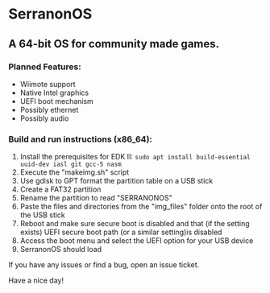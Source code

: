 
# SerranonOS

## A 64-bit OS for community made games.

### Planned Features:

- Wiimote support
- Native Intel graphics
- UEFI boot mechanism
- Possibly ethernet
- Possibly audio

### Build and run instructions (x86_64):

1. Install the prerequisites for EDK II: `sudo apt install build-essential uuid-dev iasl git gcc-5 nasm`
2. Execute the "makeimg.sh" script
3. Use gdisk to GPT format the partition table on a USB stick
4. Create a FAT32 partition
5. Rename the partition to read "SERRANONOS"
6. Paste the files and directories from the "img_files" folder onto the root of the USB stick
7. Reboot and make sure secure boot is disabled and that (if the setting exists) UEFI secure boot path (or a similar setting)is disabled
8. Access the boot menu and select the UEFI option for your USB device
9. SerranonOS should load

If you have any issues or find a bug, open an issue ticket.

Have a nice day!
